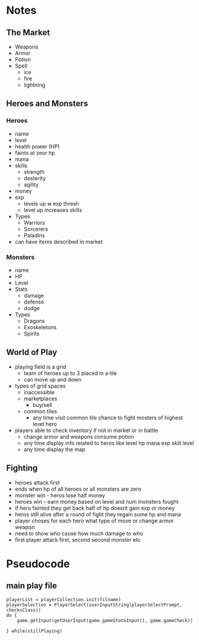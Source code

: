 # Notes

## The Market
* Weapons
* Armor
* Potion
* Spell
  * ice
  * fire
  * lightning 


## Heroes and Monsters
### Heroes
  * name
  * level
  * health power (HP)
  * faints at zeor hp
  * mana
  * skills
    * strength
    * desterity
    * agility
  * money
  * exp
    * levels up w exp thresh
    * level up increases skills
  * Types
    * Warriors
    * Sorcerers
    * Paladins
  * can have items described in market


### Monsters
  * name
  * HP
  * Level
  * Stats
    * damage 
    * defense
    * dodge
  * Types
    * Dragons
    * Exoskeletons
    * Spirits

## World of Play
* playing field is a grid
  * team of heroes up to 3 placed in a tile
  * can move up and down
* types of grid spaces
  * inaccessible
  * marketplaces
    * buy/sell
  * common tiles
    * any time visit common tile chance to fight mosters of highest level hero
* players able to check inventory if not in market or in battle
  * change armor and weapons consume potion
  * any time display info related to heros like level hp mana exp skill level
  * any time display the map

## Fighting
* heroes attack first 
* ends when hp of all heroes or all monsters are zero
* monster win - heros lose half money
* heroes win - earn money based on level and num monsters fought
* if hero fainted they get back half of hp doesnt gain exp or money
* heros still alive after a round of fight they regain some hp and mana
* player choses for each hero what type of move or change armor weapon
* need to show who cause how much damage to who
* first player attack first, second second monster etc



# Pseudocode
## main play file

```
playerList = playerCollection.init(filname)
playerSelection = PlayerSelect(userInputString(playerSelectPrompt, checksClass))
do {
    game.getInput(getUserInput(game.gameStateInput(), game.gameCheck))

} while(stillPlaying)
```
